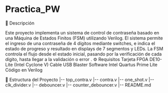 # Practica_PW

📌 Descripción

Este proyecto implementa un sistema de control de contraseña basado en una Máquina de Estados Finitos (FSM) utilizando Verilog. El sistema permite el ingreso de una contraseña de 4 dígitos mediante switches, e indica el estado de progreso y resultado en displays de 7 segmentos y LEDs. La FSM controla el flujo desde el estado inicial, pasando por la verificación de cada dígito, hasta llegar a la validación o error
.
⚙️ Requisitos
Tarjeta FPGA DE10-Lite (Intel Cyclone V)
Cable USB Blaster
Software Intel Quartus Prime Lite
Código en Verilog

📂 Estructura del Proyecto
|-- top_contra.v
|-- contra.v
|-- one_shot.v
|-- clk_divider.v
|-- debouncer.v
|-- counter_debouncer.v
|-- README.md
